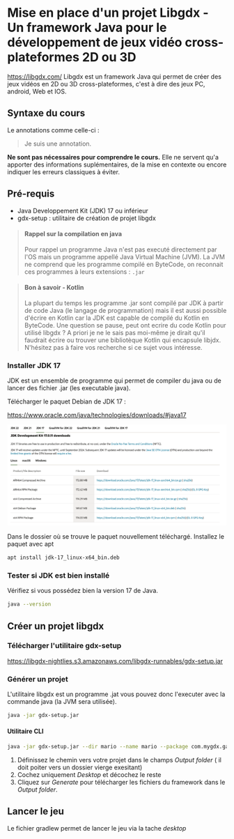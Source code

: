 # Mise en place d'un projet Libgdx - Un framework Java pour le développement de jeux vidéo cross-plateformes 2D ou 3D
https://libgdx.com/
Libgdx est un framework Java qui permet de créer des jeux vidéos en 2D ou 3D cross-plateformes, c'est à dire des jeux PC, android, Web et IOS.

## Syntaxe du cours
Le annotations comme celle-ci :
> Je suis une annotation.

**Ne sont pas nécessaires pour comprendre le cours.** Elle ne servent qu'a apporter des informations suplémentaires, de la mise en contexte ou encore indiquer les erreurs classiques à éviter.
 
## Pré-requis
- Java Developpement Kit (JDK) 17 ou inférieur
- gdx-setup : utilitaire de création de projet libgdx

> #### Rappel sur la compilation en java
> Pour rappel un programme Java n'est pas executé directement par l'OS mais un programme appellé Java Virtual Machine (JVM). La JVM ne comprend que les programme compilé en ByteCode, on reconnait ces programmes à leurs extensions : `.jar`

> #### Bon à savoir - Kotlin
> La plupart du temps les programme .jar sont compilé par JDK à partir de code Java (le langage de programmation) mais il est aussi possible d'écrire en Kotlin car la JDK est capable de compilé du Kotlin en ByteCode.
> Une question se pause, peut ont ecrire du code Kotlin pour utilisé libgdx ? A priori je ne le sais pas moi-même je dirait qu'il faudrait écrire ou trouver une bibliotèque Kotlin qui encapsule libjdx. N'hésitez pas à faire vos recherche si ce sujet vous intéresse.

### Installer JDK 17
JDK est un ensemble de programme qui permet de compiler du java ou de lancer des fichier .jar (les executable java).

Télécharger le paquet Debian de JDK 17 : 

https://www.oracle.com/java/technologies/downloads/#java17

![alt text](image.png)

Dans le dossier où se trouve le paquet nouvellement téléchargé. Installez le paquet avec apt
```bash
apt install jdk-17_linux-x64_bin.deb
```

### Tester si JDK est bien installé
Vérifiez si vous possédez bien la version 17 de Java.
```bash
java --version
```

## Créer un projet libgdx
### Télécharger l'utilitaire gdx-setup
https://libgdx-nightlies.s3.amazonaws.com/libgdx-runnables/gdx-setup.jar

### Générer un projet
L'utilitaire libgdx est un programme .jat vous pouvez donc l'executer avec la commande java (la JVM sera utilisée).

```bash
java -jar gdx-setup.jar
```

#### Utilitaire CLI
```bash
java -jar gdx-setup.jar --dir mario --name mario --package com.mygdx.game --mainClass Game --sdkLocation / --excludeModules lwjgl2;Android;iOS
```

1. Définissez le chemin vers votre projet dans le champs *Output folder* ( il doit poiter vers un dossier vierge exesitant) 
2. Cochez uniquement *Desktop* et décochez le reste
3. Cliquez sur *Generate* pour télécharger les fichiers du framework dans le *Output folder*.

## Lancer le jeu
Le fichier gradlew permet de lancer le jeu via la tache *desktop*



# 